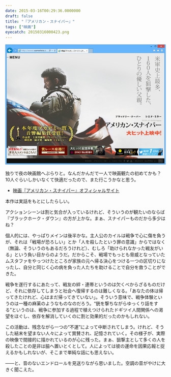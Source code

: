 ```yaml
---
date: 2015-03-16T00:29:36.0000000
draft: false
title: "『アメリカン・スナイパー』"
tags: ["映画"]
eyecatch: 20150316000423.png
---
```

<p><span itemscope itemtype="http://schema.org/Photograph"><img src="20150316000423.png" alt="f:id:daruyanagi:20150316000423p:plain" title="f:id:daruyanagi:20150316000423p:plain" class="hatena-fotolife" itemprop="image"></span></p><p>独りで夜の映画館へぶらりと。なんだかんだで一人で映画観たの初めてかも？　10人ぐらいしかいなくて快適だったので、また行こうかなと思う。</p>

<ul>
<li><a href="http://wwws.warnerbros.co.jp/americansniper/">&#x6620;&#x753B;&#x300E;&#x30A2;&#x30E1;&#x30EA;&#x30AB;&#x30F3;&#x30FB;&#x30B9;&#x30CA;&#x30A4;&#x30D1;&#x30FC;&#x300F;&#x30AA;&#x30D5;&#x30A3;&#x30B7;&#x30E3;&#x30EB;&#x30B5;&#x30A4;&#x30C8;</a></li>
</ul><p>本作は実話をもとにしたらしい。</p><p>アクションシーンは割と気合が入っているけれど、そういうのが観たいのならば『ブラックホーク・ダウン』の方が上かな。まぁ、スナイパーものだから多少はね？　</p><p>個人的には、やっぱりメインは後半かな。主人公のカイルは戦争で心に傷を負うが、それは「戦場が恐ろしい」とか「人を殺したという罪の意識」からではなく（無論、そういうのもあるだろうけれど）、むしろ「助けられなかった戦友がいる」という負い目からのようだ。だからこそ、戦場でもっとも脅威となっていたムスタファをやっつけたところが家族の元へ帰る決心をつける一つの区切りになったし、自分と同じく心の病を負った人たちを助けることで自分を救うことができた。</p><p>戦争を遂行するにあたって、戦友の絆・連帯というのは欠くべからざるものだけど、それに依存してしまうと社会へ復帰するのは難しくなる。「あなたの体は帰ってきたけれど、心はまだ帰ってきていない」。そういう意味で、戦争体験というのは一種の麻薬のようなものなのだろう。“銃を撃ちながらゆっくり話をする”というのは、戦争に参加する過程で植えつけられたドギツイ人間関係への渇望をほぐし、依存を解消していくのに割と効果的だったのかもしれない。</p><p>この活動は、残念ながら一つの“不運”によって中断されてしまう。けれど、そうした結末を望まない人々によって賞賛され、記憶されていく。その様子が、実際の映像で間接的に描かれているのが心に残った。まぁ、狙撃主として多くの人を殺したことの是非は脇へ置いとくとして。人によっては彼の運命を因果応報と捉えるかもしれないが、そこまで単純な話にも思えない。</p><p>――と、音のないエンドロールを見送りながら思いました。空調の音がやけに大きく聞こえた。</p>
